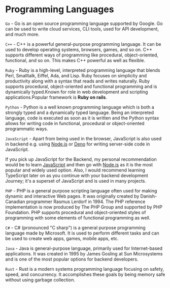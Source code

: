 # Programming Languages

`Go` - Go is an open source programming language supported by Google. Go can be used to write cloud services, CLI tools, used for API development, and much more.

`C++` - C++ is a powerful general-purpose programming language. It can be used to develop operating systems, browsers, games, and so on. C++ supports different ways of programming like procedural, object-oriented, functional, and so on. This makes C++ powerful as well as flexible.

`Ruby` - Ruby is a high-level, interpreted programming language that blends Perl, Smalltalk, Eiffel, Ada, and Lisp. Ruby focuses on simplicity and productivity along with a syntax that reads and writes naturally. Ruby supports procedural, object-oriented and functional programming and is dynamically typed.Known for role in web development and scripting applications.Popular framework is **Ruby on rails**.

`Python` - Python is a well known programming language which is both a strongly typed and a dynamically typed language. Being an interpreted language, code is executed as soon as it is written and the Python syntax allows for writing code in functional, procedural or object-oriented programmatic ways.

`JavaScript` - Apart from being used in the browser, JavaScript is also used in backend e.g. using [Node.js](https://nodejs.org/) or [Deno](https://deno.land/) for writing server-side code in JavaScript.

If you pick up JavaScript for the Backend, my personal recommendation would be to learn [JavaScript](/javascript) and then go with [Node.js](/nodejs) as it is the most popular and widely used option. Also, I would recommend learning TypeScript later on as you continue with your backend development Journey; it's a superset of JavaScript and is used in many projects.

`PHP` - PHP is a general purpose scripting language often used for making dynamic and interactive Web pages. It was originally created by Danish-Canadian programmer Rasmus Lerdorf in 1994. The PHP reference implementation is now produced by The PHP Group and supported by PHP Foundation. PHP supports procedural and object-oriented styles of programming with some elements of functional programming as well.

`C#` - C# (pronounced "C sharp") is a general purpose programming language made by Microsoft. It is used to perform different tasks and can be used to create web apps, games, mobile apps, etc.

`Java` - Java is general-purpose language, primarily used for Internet-based applications.
It was created in 1995 by James Gosling at Sun Microsystems and is one of the most popular options for backend developers.

`Rust` - Rust is a modern systems programming language focusing on safety, speed, and concurrency. It accomplishes these goals by being memory safe without using garbage collection.
